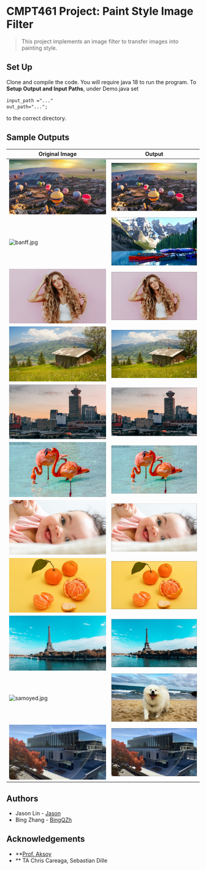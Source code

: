 # CMPT461 Project: Paint Style Image Filter

> This project implements an image filter to transfer images into painting style.


Set Up
-----------------------------------------------------

Clone and compile the code. You will require java 18 to run the program.
To **Setup Output and Input Paths**, under Demo.java set 

    input_path ="..."
    out_path="...";

to the correct directory.


Sample Outputs
-----------------------------------------------------
| Original Image                              | Output                                                  |   
| ------------------------------------------- | ------------------------------------------------------- | 
| ![balloons.jpg](test_inputs/balloons.jpg)   |![balloons_R6T15.jpg](sample_outputs/balloons_R6T15.jpg) |
| ![banff.jpg](test_inputs/banff.jpg)         |![banff_R6T15.jpg](sample_outputs/banff_R6T15.jpg)       |
| ![blonde.jpg](test_inputs/blonde.jpg)       |![banff_R6T15.jpg](sample_outputs/blonde_.jpg)           |
| ![cottage.jpg](test_inputs/cottage.jpg)     |![cottage_R3T10.jpg](sample_outputs/cottage_R3T10.jpg)   |
| ![downtown.jpg](test_inputs/downtown.jpg)   |![downtown_R6T15.jpg](sample_outputs/downtown_R6T15.jpg) |
| ![flamingo.jpg](test_inputs/flamingo.jpg)   |![flamingo_R3T10.jpg](sample_outputs/flamingo_R3T10.jpg) |
| ![infant.jpg](test_inputs/infant.jpg)       |![infant_R4T7.jpg](sample_outputs/infant_R4T7.jpg)       |
| ![orange.jpg](test_inputs/orange.jpg)       |![orange_R6T15.jpg](sample_outputs/orange_R6T15.jpg)     |
| ![paris.jpg](test_inputs/paris.jpg)         |![paris_R3T10.jpg](sample_outputs/paris_R3T10.jpg)       |
| ![samoyed.jpg](test_inputs/samoyed.jpg)     |![samoyed_R3T10.jpg](sample_outputs/samoyed_R3T10.jpg)   |
| ![sfu.jpg](test_inputs/sfu.jpg)             |![sfu_R4T4.jpg](sample_outputs/sfu_R4T4.jpg)             |

## Authors

* Jason Lin - [Jason](tba)
* Bing Zhang - [BingQZh](https://github.com/BingQZh)

## Acknowledgements

- **[Prof. Aksoy](http://yaksoy.github.io/)
- ** TA Chris Careaga, Sebastian Dille
